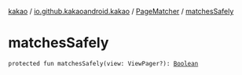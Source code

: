 [kakao](../../index.md) / [io.github.kakaoandroid.kakao](../index.md) / [PageMatcher](index.md) / [matchesSafely](./matches-safely.md)

# matchesSafely

`protected fun matchesSafely(view: ViewPager?): `[`Boolean`](https://kotlinlang.org/api/latest/jvm/stdlib/kotlin/-boolean/index.html)